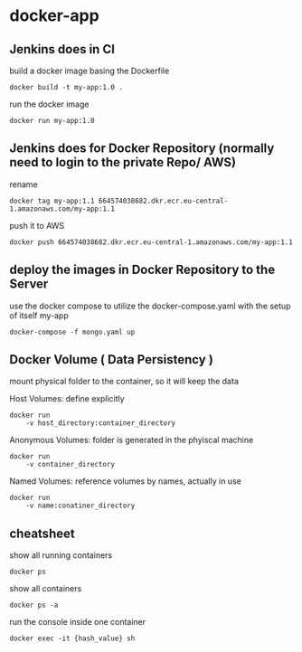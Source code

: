 # docker-app

## Jenkins does in CI

build a docker image basing the Dockerfile
```
docker build -t my-app:1.0 .
```

run the docker image
```
docker run my-app:1.0
```

## Jenkins does for Docker Repository (normally need to login to the private Repo/ AWS)

rename
```
docker tag my-app:1.1 664574038682.dkr.ecr.eu-central-1.amazonaws.com/my-app:1.1
```

push it to AWS
```
docker push 664574038682.dkr.ecr.eu-central-1.amazonaws.com/my-app:1.1
```

## deploy the images in Docker Repository to the Server

use the docker compose to utilize the docker-compose.yaml with the setup of itself my-app
```
docker-compose -f mongo.yaml up
```

## Docker Volume ( Data Persistency )

mount physical folder to the container, so it will keep the data

Host Volumes: define explicitly
```
docker run 
    -v host_directory:container_directory
```

Anonymous Volumes: folder is generated in the phyiscal machine
```
docker run 
    -v container_directory
```

Named Volumes: reference volumes by names, actually in use
```
docker run
    -v name:conatiner_directory
```

## cheatsheet

show all running containers
```
docker ps
```

show all containers
```
docker ps -a
```

run the console inside one container
```
docker exec -it {hash_value} sh
```
